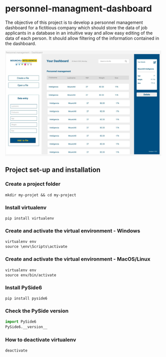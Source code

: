 # personnel-managment-dashboard

The objective of this project is to develop a personnel management dashboard for a fictitious company which should store the data of job applicants in a database in an intuitive way and allow easy editing of the data of each person. It should allow filtering of the information contained in the dashboard.

![Dashboard-Design](assets/Dashboard.jpg)

## Project set-up and installation

### Create a project folder

```
mkdir my-projet && cd my-project
```

### Install virtualenv

```
pip install virtualenv
```

### Create and activate the virtual environment - Windows

```
virtualenv env
source \env\Scripts\activate
```

### Create and activate the virtual environment - MacOS/Linux

```
virtualenv env
source env/bin/activate
```

### Install PySide6

```
pip install pyside6
```

### Check the PySide version

```python
import PySide6
PySide6.__version__
```

### How to deactivate virtualenv

```
deactivate
```
